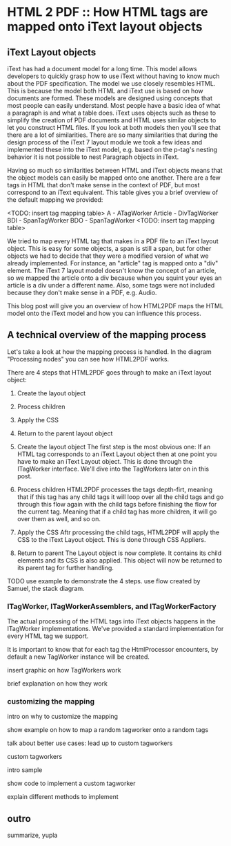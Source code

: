 # HTML 2 PDF :: How HTML tags are mapped onto iText layout objects


## iText Layout objects

iText has had a document model for a long time. This model allows developers to quickly grasp how to use iText without having to know much about the PDF specification. The model we use closely resembles HTML. This is because the model both HTML and iText use is based on how documents are formed. These models are designed using concepts that most people can easily understand. Most people have a basic idea of what a paragraph is and what a table does. iText uses objects such as these to simplify the creation of PDF documents and HTML uses similar objects to let you construct HTML files. If you look at both models then you'll see that there are a lot of similarities. There are so many similarities that during the design process of the iText 7 layout module we took a few ideas and implemented these into the iText model, e.g. based on the p-tag's nesting behavior it is not possible to nest Paragraph objects in iText. 

Having so much so similarities between HTML and iText objects means that the object models can easily be mapped onto one another. There are a few tags in HTML that don't make sense in the context of PDF, but most correspond to an iText equivalent. This table gives you a brief overview of the default mapping we provided:

<TODO: insert tag mapping table>
A - ATagWorker
Article - DivTagWorker
BDI - SpanTagWorker
BDO - SpanTagWorker
<TODO: insert tag mapping table>

We tried to map every HTML tag that makes in a PDF file to an iText layout object. This is easy for some objects, a span is still a span, but for other objects we had to decide that they were a modified version of what we already implemented. For instance, an "article" tag is mapped onto a "div" element. The iText 7 layout model doesn't know the concept of an article, so we mapped the article onto a div because when you squint your eyes an article is a div under a different name. Also, some tags were not included because they don't make sense in a PDF, e.g. Audio.

This blog post will give you an overview of how HTML2PDF maps the HTML model onto the iText model and how you can influence this process.


## A technical overview of the mapping process

Let's take a look at how the mapping process is handled. In the diagram "Processing nodes" you can see how HTML2PDF works.

<INSERT DIAGRAM>

There are 4 steps that HTML2PDF goes through to make an iText layout object: 

1. Create the layout object
2. Process children 
3. Apply the CSS
4. Return to the parent layout object

1. Create the layout object
The first step is the most obvious one: If an HTML tag corresponds to an iText Layout object then at one point you have to make an iText Layout object. This is done through the ITagWorker interface. We'll dive into the TagWorkers later on in this post.

2. Process children
HTML2PDF processes the tags depth-firt, meaning that if this tag has any child tags it will loop over all the child tags and go through this flow again with the child tags before finishing the flow for the current tag. Meaning that if a child tag has more children, it will go over them as well, and so on.

3. Apply the CSS
Aftr processing the child tags, HTML2PDF will apply the CSS to the iText Layout object. This is done through CSS Appliers.

4. Return to parent
The Layout object is now complete. It contains its child elements and its CSS is also applied. This object will now be returned to its parent tag for further handling.

TODO use example to demonstrate the 4 steps. use flow created by Samuel, the stack diagram.


### ITagWorker, ITagWorkerAssemblers, and ITagWorkerFactory

The actual processing of the HTML tags into iText objects happens in the ITagWorker implementations. We've provided a standard implementation for every HTML tag we support. 

It is important to know that for each tag the HtmlProcessor encounters, by default a new TagWorker instance will be created. 

insert graphic on how TagWorkers work

brief explanation on how they work


### customizing the mapping

intro on why to customize the mapping

show example on how to map a random tagworker onto a random tags

talk about better use cases: lead up to custom tagworkers



custom tagworkers

intro sample

show code to implement a custom tagworker

explain different methods to implement


## outro

summarize, yupla
